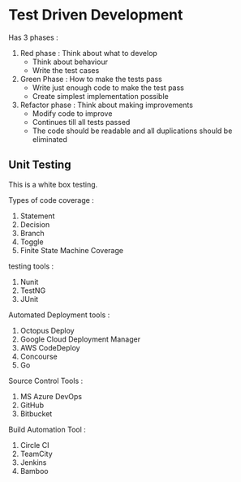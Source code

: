 # Test Driven Development

Has 3 phases :

1. Red phase : Think about what to develop
    - Think about behaviour
    - Write the test cases
2. Green Phase : How to make the tests pass
    - Write just enough code to make the test pass
    - Create simplest implementation possible
3. Refactor phase : Think about making improvements
    - Modify code to improve
    - Continues till all tests passed
    - The code should be readable and all duplications should be eliminated

## Unit Testing

This is a white box testing.

Types of code coverage :

1. Statement
2. Decision
3. Branch
4. Toggle
5. Finite State Machine Coverage

testing tools :

1. Nunit
2. TestNG
3. JUnit

Automated Deployment tools :

1. Octopus Deploy
2. Google Cloud Deployment Manager
3. AWS CodeDeploy
4. Concourse
5. Go

Source Control Tools :

1. MS Azure DevOps
2. GitHub
3. Bitbucket

Build Automation Tool :

1. Circle CI
2. TeamCity
3. Jenkins
4. Bamboo

